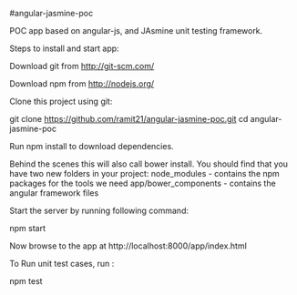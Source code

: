 #angular-jasmine-poc

POC app based on angular-js, and JAsmine unit testing framework.

Steps to install and start app:

Download git from http://git-scm.com/

Download npm from http://nodejs.org/

Clone this project using git:

git clone https://github.com/ramit21/angular-jasmine-poc.git
cd angular-jasmine-poc

Run npm install to download dependencies. 

Behind the scenes this will also call bower install. You should find that you have two new folders in your project:
node_modules - contains the npm packages for the tools we need
app/bower_components - contains the angular framework files

Start the server by running following command:

npm start

Now browse to the app at http://localhost:8000/app/index.html

To Run unit test cases, run :

npm test